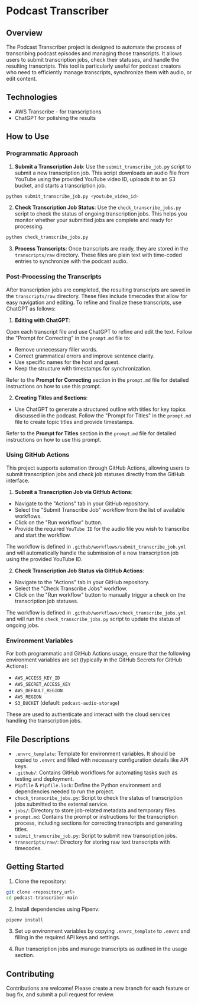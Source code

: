 # Podcast Transcriber

## Overview

The Podcast Transcriber project is designed to automate the process of transcribing podcast episodes and managing those transcripts. It allows users to submit transcription jobs, check their statuses, and handle the resulting transcripts. This tool is particularly useful for podcast creators who need to efficiently manage transcripts, synchronize them with audio, or edit content.

## Technologies

* AWS Transcribe - for transcriptions
* ChatGPT for polishing the results

## How to Use

### Programmatic Approach

1. **Submit a Transcription Job**: Use the `submit_transcribe_job.py` script to submit a new transcription job. This script downloads an audio file from YouTube using the provided YouTube video ID, uploads it to an S3 bucket, and starts a transcription job.
   
```bash
python submit_transcribe_job.py <youtube_video_id>
```

2. **Check Transcription Job Status**: Use the `check_transcribe_jobs.py` script to check the status of ongoing transcription jobs. This helps you monitor whether your submitted jobs are complete and ready for processing.
    
```bash
python check_transcribe_jobs.py
```

3. **Process Transcripts**: Once transcripts are ready, they are stored in the `transcripts/raw` directory. These files are plain text with time-coded entries to synchronize with the podcast audio.

### Post-Processing the Transcripts

After transcription jobs are completed, the resulting transcripts are saved in the `transcripts/raw` directory. These files include timecodes that allow for easy navigation and editing. To refine and finalize these transcripts, use ChatGPT as follows:

1. **Editing with ChatGPT**:

Open each transcript file and use ChatGPT to refine and edit the text. Follow the "Prompt for Correcting" in the `prompt.md` file to:

- Remove unnecessary filler words.
- Correct grammatical errors and improve sentence clarity.
- Use specific names for the host and guest.
- Keep the structure with timestamps for synchronization.
    
Refer to the **Prompt for Correcting** section in the `prompt.md` file for detailed instructions on how to use this prompt.

2. **Creating Titles and Sections**:

- Use ChatGPT to generate a structured outline with titles for key topics discussed in the podcast. Follow the "Prompt for Titles" in the `prompt.md` file to create topic titles and provide timestamps.

Refer to the **Prompt for Titles** section in the `prompt.md` file for detailed instructions on how to use this prompt.

### Using GitHub Actions

This project supports automation through GitHub Actions, allowing users to submit transcription jobs and check job statuses directly from the GitHub interface.

1. **Submit a Transcription Job via GitHub Actions**:

- Navigate to the "Actions" tab in your GitHub repository.
- Select the "Submit Transcribe Job" workflow from the list of available workflows.
- Click on the "Run workflow" button.
- Provide the required `YouTube ID` for the audio file you wish to transcribe and start the workflow.

The workflow is defined in `.github/workflows/submit_transcribe_job.yml` and will automatically handle the submission of a new transcription job using the provided YouTube ID.

2. **Check Transcription Job Status via GitHub Actions**:

- Navigate to the "Actions" tab in your GitHub repository.
- Select the "Check Transcribe Jobs" workflow.
- Click on the "Run workflow" button to manually trigger a check on the transcription job statuses.

The workflow is defined in `.github/workflows/check_transcribe_jobs.yml` and will run the `check_transcribe_jobs.py` script to update the status of ongoing jobs.

### Environment Variables

For both programmatic and GitHub Actions usage, ensure that the following environment variables are set (typically in the GitHub Secrets for GitHub Actions):

- `AWS_ACCESS_KEY_ID`
- `AWS_SECRET_ACCESS_KEY`
- `AWS_DEFAULT_REGION`
- `AWS_REGION`
- `S3_BUCKET` (default: `podcast-audio-storage`)

These are used to authenticate and interact with the cloud services handling the transcription jobs.

## File Descriptions

- `.envrc_template`: Template for environment variables. It should be copied to `.envrc` and filled with necessary configuration details like API keys.
- `.github/`: Contains GitHub workflows for automating tasks such as testing and deployment.
- `Pipfile` & `Pipfile.lock`: Define the Python environment and dependencies needed to run the project.
- `check_transcribe_jobs.py`: Script to check the status of transcription jobs submitted to the external service.
- `jobs/`: Directory to store job-related metadata and temporary files.
- `prompt.md`: Contains the prompt or instructions for the transcription process, including sections for correcting transcripts and generating titles.
- `submit_transcribe_job.py`: Script to submit new transcription jobs.
- `transcripts/raw/`: Directory for storing raw text transcripts with timecodes.

## Getting Started

1. Clone the repository:
   
```bash
git clone <repository_url>
cd podcast-transcriber-main
```

2. Install dependencies using Pipenv:
    
```bash
pipenv install
```

3. Set up environment variables by copying `.envrc_template` to `.envrc` and filling in the required API keys and settings.

4. Run transcription jobs and manage transcripts as outlined in the usage section.

## Contributing

Contributions are welcome! Please create a new branch for each feature or bug fix, and submit a pull request for review.

